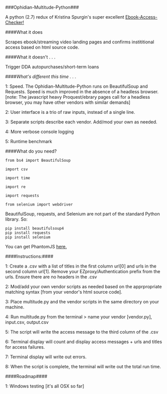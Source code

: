 ###Ophidian-Multitude-Python###

A python (2.7) redux of Kristina Spurgin's super excellent <a href="https://github.com/UNC-Libraries/Ebook-Access-Checker">Ebook-Access-Checker!</a>

####What it does

Scrapes ebook/streaming video landing pages and confirms instititional access based on html source code. 

####What it doesn't . . . 

Trigger DDA autopurchases/short-term loans

####*What's different this time . . .*

1: Speed. The Ophidian-Multitude-Python runs on BeautifulSoup and Requests. Speed is much improved in the absence of a headless browser. [note: The javascript heavy Proquest/ebrary pages call for a headless browser, you may have other vendors with similar demands]

2: User interface is a trio of raw inputs, instead of a single line.

3: Separate scripts describe each vendor. Add/mod your own as needed.

4: More verbose console logging

5: Runtime benchmark
  
	
####What do you need?

	from bs4 import BeautifulSoup 

	import csv

	import time

	import re 

	import requests 
	
	from selenium import webdriver
	
BeautifulSoup, requests, and Selenium are not part of the standard Python library. So:

	pip install beautifulsoup4
	pip install requests
	pip install selenium
	
You can get PhantomJS <a href="http://phantomjs.org/">here.</a>
  
####Instructions:####

1: Create a .csv with a list of titles in the first column 	url[0] 
and urls in the second column 	url[1]. Remove your EZproxy/Authentication prefix from the urls.
Ensure there are no headers in the .csv

2: Mod/add your own vendor scripts as needed based on the apprpropriate matching syntax [from your vendor's html source code].

3: Place multitude.py and the vendor scripts in the same directory on your machine.

4: Run multitude.py from the terminal > name your vendor [vendor.py],  input.csv,  output.csv

5: The script will write the access message to the third column of the .csv

6: Terminal display will count and display access messages + urls and titles for access failures.

7: Terminal display will write out errors.

8: When the script is complete, the terminal will write out the total run time.

####Roadmap####

1: Windows testing [it's all OSX so far]

